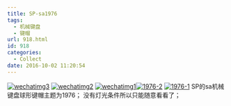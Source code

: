 ```yaml
---
title: SP-sa1976
tags:
  - 机械键盘
  - 键帽
url: 918.html
id: 918
categories:
  - Collect
date: 2016-10-02 11:20:54
---
```


[![wechatimg3](http://www.psdpi.com/blog/wp-content/uploads/2016/10/WechatIMG3-1024x768.jpeg)](http://www.psdpi.com/blog/wp-content/uploads/2016/10/WechatIMG3.jpeg) [![wechatimg2](http://www.psdpi.com/blog/wp-content/uploads/2016/10/WechatIMG2-1024x768.jpeg)](http://www.psdpi.com/blog/wp-content/uploads/2016/10/WechatIMG2.jpeg) [![wechatimg1](http://www.psdpi.com/blog/wp-content/uploads/2016/10/WechatIMG1-1024x768.jpeg)](http://www.psdpi.com/blog/wp-content/uploads/2016/10/WechatIMG1.jpeg)[![1976-2](http://www.psdpi.com/blog/wp-content/uploads/2016/10/1976-2-1024x768.jpg)](http://www.psdpi.com/blog/wp-content/uploads/2016/10/1976-2.jpg) [![1976-1](http://www.psdpi.com/blog/wp-content/uploads/2016/10/1976-1-1024x768.jpg)](http://www.psdpi.com/blog/wp-content/uploads/2016/10/1976-1.jpg) SP的sa机械键盘球形键帽主题为1976； 没有灯光条件所以只能随意看看了；